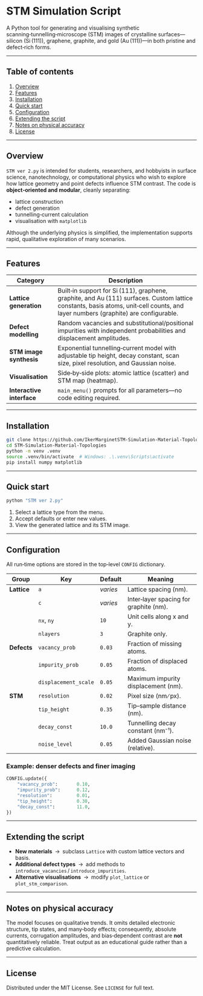 # STM Simulation Script

A Python tool for generating and visualising synthetic scanning‑tunnelling‑microscope (STM) images of crystalline surfaces—silicon (Si (111)), graphene, graphite, and gold (Au (111))—in both pristine and defect‑rich forms.

---

## Table of contents

1. [Overview](#overview)
2. [Features](#features)
3. [Installation](#installation)
4. [Quick start](#quick-start)
5. [Configuration](#configuration)
6. [Extending the script](#extending-the-script)
7. [Notes on physical accuracy](#notes-on-physical-accuracy)
8. [License](#license)

---

## Overview

`STM ver 2.py` is intended for students, researchers, and hobbyists in surface science, nanotechnology, or computational physics who wish to explore how lattice geometry and point defects influence STM contrast.
The code is **object‑oriented and modular**, cleanly separating:

* lattice construction
* defect generation
* tunnelling‑current calculation
* visualisation with `matplotlib`

Although the underlying physics is simplified, the implementation supports rapid, qualitative exploration of many scenarios.

---

## Features

| Category                  | Description                                                                                                                                                                       |
| ------------------------- | --------------------------------------------------------------------------------------------------------------------------------------------------------------------------------- |
| **Lattice generation**    | Built‑in support for Si (111), graphene, graphite, and Au (111) surfaces. Custom lattice constants, basis atoms, unit‑cell counts, and layer numbers (graphite) are configurable. |
| **Defect modelling**      | Random vacancies and substitutional/positional impurities with independent probabilities and displacement amplitudes.                                                             |
| **STM image synthesis**   | Exponential tunnelling‑current model with adjustable tip height, decay constant, scan size, pixel resolution, and Gaussian noise.                                                 |
| **Visualisation**         | Side‑by‑side plots: atomic lattice (scatter) and STM map (heatmap).                                                                                                               |
| **Interactive interface** | `main_menu()` prompts for all parameters—no code editing required.                                                                                                                |

---

## Installation

```bash
git clone https://github.com/IkerMarginetSTM-Simulation-Material-Topologies.git
cd STM-Simulation-Material-Topologies
python -m venv .venv
source .venv/bin/activate  # Windows: .\.venv\Scripts\activate
pip install numpy matplotlib
```

---

## Quick start

```bash
python "STM ver 2.py"
```

1. Select a lattice type from the menu.
2. Accept defaults or enter new values.
3. View the generated lattice and its STM image.

---

## Configuration

All run‑time options are stored in the top‑level `CONFIG` dictionary.

| Group       | Key                  | Default  | Meaning                                |
| ----------- | -------------------- | -------- | -------------------------------------- |
| **Lattice** | `a`                  | *varies* | Lattice spacing (nm).                  |
|             | `c`                  | *varies* | Inter‑layer spacing for graphite (nm). |
|             | `nx`, `ny`           | `10`     | Unit cells along x and y.              |
|             | `nlayers`            | `3`      | Graphite only.                         |
| **Defects** | `vacancy_prob`       | `0.03`   | Fraction of missing atoms.             |
|             | `impurity_prob`      | `0.05`   | Fraction of displaced atoms.           |
|             | `displacement_scale` | `0.05`   | Maximum impurity displacement (nm).    |
| **STM**     | `resolution`         | `0.02`   | Pixel size (nm ∕ px).                  |
|             | `tip_height`         | `0.35`   | Tip–sample distance (nm).              |
|             | `decay_const`        | `10.0`   | Tunnelling decay constant (nm⁻¹).      |
|             | `noise_level`        | `0.05`   | Added Gaussian noise (relative).       |

### Example: denser defects and finer imaging

```python
CONFIG.update({
    "vacancy_prob":       0.10,
    "impurity_prob":      0.12,
    "resolution":         0.01,
    "tip_height":         0.30,
    "decay_const":        11.0,
})
```

---

## Extending the script

* **New materials** → subclass `Lattice` with custom lattice vectors and basis.
* **Additional defect types** → add methods to `introduce_vacancies` / `introduce_impurities`.
* **Alternative visualisations** → modify `plot_lattice` or `plot_stm_comparison`.

---

## Notes on physical accuracy

The model focuses on qualitative trends. It omits detailed electronic structure, tip states, and many‑body effects; consequently, absolute currents, corrugation amplitudes, and bias‑dependent contrast are **not** quantitatively reliable. Treat output as an educational guide rather than a predictive calculation.

---

## License

Distributed under the MIT License. See `LICENSE` for full text.

